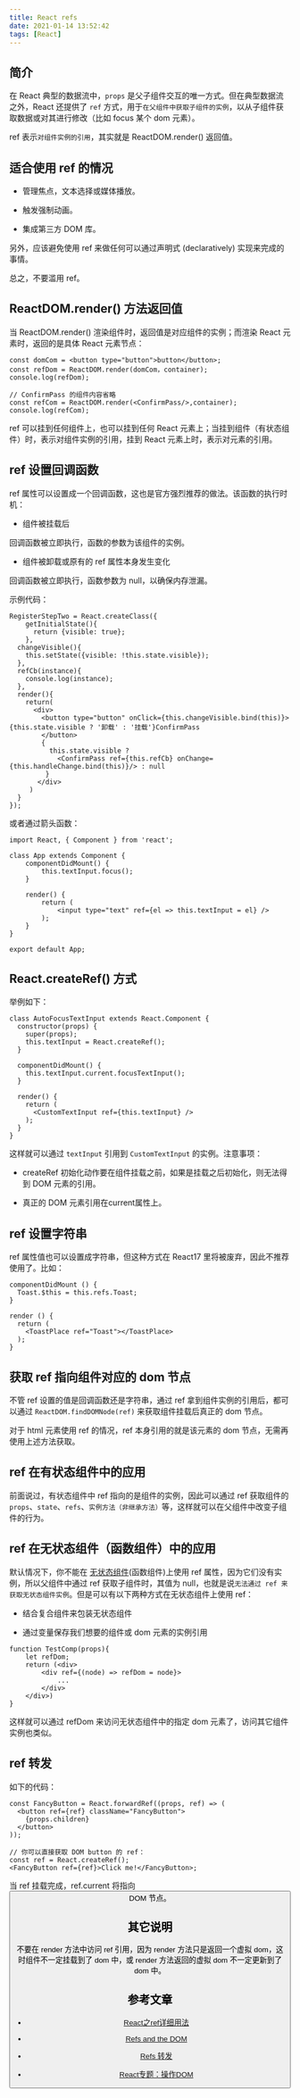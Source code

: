 ```yaml
---
title: React refs
date: 2021-01-14 13:52:42
tags: [React]
---
```


## 简介

在 React 典型的数据流中，`props` 是父子组件交互的唯一方式。但在典型数据流之外，React 还提供了 `ref` 方式，用于`在父组件中获取子组件的实例`，以从子组件获取数据或对其进行修改（比如 focus 某个 dom 元素）。

ref 表示`对组件实例的引用`，其实就是 ReactDOM.render() 返回值。

## 适合使用 ref 的情况

* 管理焦点，文本选择或媒体播放。

* 触发强制动画。

* 集成第三方 DOM 库。

另外，应该避免使用 ref 来做任何可以通过声明式 (declaratively) 实现来完成的事情。

总之，不要滥用 ref。

<!-- more -->

## ReactDOM.render() 方法返回值

当 ReactDOM.render() 渲染组件时，返回值是对应组件的实例；而渲染 React 元素时，返回的是具体 React 元素节点：

```
const domCom = <button type="button">button</button>;
const refDom = ReactDOM.render(domCom，container);
console.log(refDom);

// ConfirmPass 的组件内容省略
const refCom = ReactDOM.render(<ConfirmPass/>,container);
console.log(refCom);
```

ref 可以挂到任何组件上，也可以挂到任何 React 元素上；当挂到组件（有状态组件）时，表示对组件实例的引用，挂到 React 元素上时，表示对元素的引用。

## ref 设置回调函数

ref 属性可以设置成一个回调函数，这也是官方强烈推荐的做法。该函数的执行时机：

* 组件被挂载后

回调函数被立即执行，函数的参数为该组件的实例。

* 组件被卸载或原有的 ref 属性本身发生变化

回调函数被立即执行，函数参数为 null，以确保内存泄漏。

示例代码：

```
RegisterStepTwo = React.createClass({
    getInitialState(){
      return {visible: true};
    },
  changeVisible(){
    this.setState({visible: !this.state.visible});
  },
  refCb(instance){
    console.log(instance);
  },
  render(){
    return(
      <div>
        <button type="button" onClick={this.changeVisible.bind(this)}>{this.state.visible ? '卸载' : '挂载'}ConfirmPass
        </button>
        {
          this.state.visible ?
            <ConfirmPass ref={this.refCb} onChange={this.handleChange.bind(this)}/> : null
         }
       </div>
     )
  }
});
```

或者通过箭头函数：

```
import React, { Component } from 'react';

class App extends Component {
    componentDidMount() {
        this.textInput.focus();
    }
    
    render() {
        return (
            <input type="text" ref={el => this.textInput = el} />
        );
    }
}

export default App;
```

## React.createRef() 方式

举例如下：

```
class AutoFocusTextInput extends React.Component {
  constructor(props) {
    super(props);
    this.textInput = React.createRef();
  }

  componentDidMount() {
    this.textInput.current.focusTextInput();
  }

  render() {
    return (
      <CustomTextInput ref={this.textInput} />
    );
  }
}
```

这样就可以通过 `textInput` 引用到 `CustomTextInput` 的实例。注意事项：

* createRef 初始化动作要在组件挂载之前，如果是挂载之后初始化，则无法得到 DOM 元素的引用。

* 真正的 DOM 元素引用在current属性上。

## ref 设置字符串

ref 属性值也可以设置成字符串，但这种方式在 React17 里将被废弃，因此不推荐使用了。比如：

```
componentDidMount () {
  Toast.$this = this.refs.Toast;
}

render () {
  return (
    <ToastPlace ref="Toast"></ToastPlace>
  );
}
```

## 获取 ref 指向组件对应的 dom 节点

不管 ref 设置的值是回调函数还是字符串，通过 ref 拿到组件实例的引用后，都可以通过 `ReactDOM.findDOMNode(ref)` 来获取组件挂载后真正的 dom 节点。

对于 html 元素使用 ref 的情况，ref 本身引用的就是该元素的 dom 节点，无需再使用上述方法获取。

## ref 在有状态组件中的应用

前面说过，有状态组件中 ref 指向的是组件的实例，因此可以通过 ref 获取组件的 `props`、`state`、`refs`、`实例方法（非继承方法）`等，这样就可以在父组件中改变子组件的行为。

## ref 在无状态组件（函数组件）中的应用

默认情况下，你不能在 [无状态组件](https://www.cnblogs.com/wonyun/p/5930333.html)(函数组件)上使用 ref 属性，因为它们没有实例，所以父组件中通过 ref 获取子组件时，其值为 null，也就是说`无法通过 ref 来获取无状态组件实例`。但是可以有以下两种方式在无状态组件上使用 ref：

* 结合复合组件来包装无状态组件

* 通过变量保存我们想要的组件或 dom 元素的实例引用

```
function TestComp(props){
    let refDom;
    return (<div>
        <div ref={(node) => refDom = node}>
            ...
        </div>
    </div>)
}
```

这样就可以通过 refDom 来访问无状态组件中的指定 dom 元素了，访问其它组件实例也类似。

## ref 转发

如下的代码：

```
const FancyButton = React.forwardRef((props, ref) => (
  <button ref={ref} className="FancyButton">
    {props.children}
  </button>
));

// 你可以直接获取 DOM button 的 ref：
const ref = React.createRef();
<FancyButton ref={ref}>Click me!</FancyButton>;
```

当 ref 挂载完成，ref.current 将指向 <button> DOM 节点。

## 其它说明

不要在 render 方法中访问 ref 引用，因为 render 方法只是返回一个虚拟 dom，这时组件不一定挂载到了 dom 中，或 render 方法返回的虚拟 dom 不一定更新到了 dom 中。

## 参考文章

* [React之ref详细用法](https://segmentfault.com/a/1190000008665915)

* [Refs and the DOM](https://zh-hans.reactjs.org/docs/refs-and-the-dom.html)

* [Refs 转发](https://zh-hans.reactjs.org/docs/forwarding-refs.html)

* [React专题：操作DOM](https://juejin.im/post/5b907ad65188255c38533bbf)